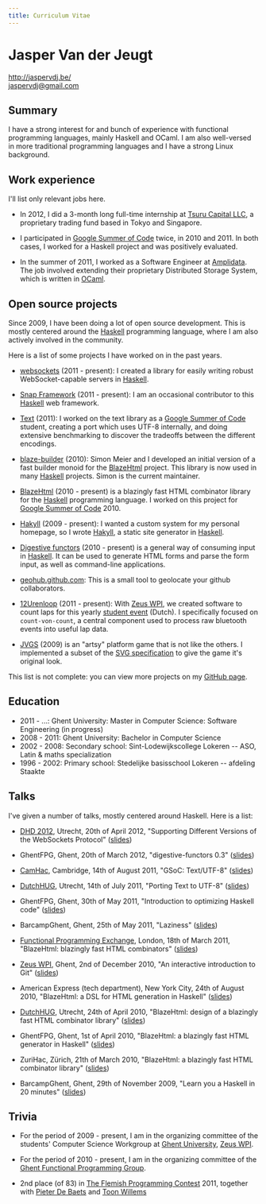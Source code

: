 ```yaml
---
title: Curriculum Vitae
---
```


# Jasper Van der Jeugt

<http://jaspervdj.be/>  
<jaspervdj@gmail.com>

## Summary

I have a strong interest for and bunch of experience with functional programming
languages, mainly Haskell and OCaml. I am also well-versed in more traditional
programming languages and I have a strong Linux background.

## Work experience

I'll list only relevant jobs here.

- In 2012, I did a 3-month long full-time internship at [Tsuru Capital LLC], a
  proprietary trading fund based in Tokyo and Singapore.

[Tsuru Capital LLC]: http://tsurucapital.com/

- I participated in [Google Summer of Code] twice, in 2010 and 2011. In both
  cases, I worked for a Haskell project and was positively evaluated.

[Google Summer of Code]: http://code.google.com/soc/

- In the summer of 2011, I worked as a Software Engineer at [Amplidata]. The job
  involved extending their proprietary Distributed Storage System, which is
  written in [OCaml].

[Amplidata]: http://www.amplidata.com/
[OCaml]: http://caml.inria.fr/

## Open source projects

Since 2009, I have been doing a lot of open source development. This is mostly
centered around the [Haskell] programming language, where I am also actively
involved in the community.

Here is a list of some projects I have worked on in the past years.

- [websockets] (2011 - present): I created a library for easily writing robust
  WebSocket-capable servers in [Haskell].

[websockets]: http://jaspervdj.be/websockets/

- [Snap Framework] (2011 - present): I am an occasional contributor to this
  [Haskell] web framework.

[Snap Framework]: http://snapframework.com/

- [Text] (2011): I worked on the text library as a [Google Summer of Code]
  student, creating a port which uses UTF-8 internally, and doing extensive
  benchmarking to discover the tradeoffs between the different encodings.

[Text]: https://github.com/bos/text

- [blaze-builder] (2010): Simon Meier and I developed an initial version of a
  fast builder monoid for the [BlazeHtml] project. This library is now used in
  many [Haskell] projects. Simon is the current maintainer.

[blaze-builder]: http://github.com/meiersi/blaze-builder/

- [BlazeHtml] (2010 - present) is a blazingly fast HTML combinator library for the
  [Haskell] programming language. I worked on this project for [Google Summer of
  Code] 2010.

[BlazeHtml]: http://jaspervdj.be/blaze

- [Hakyll] (2009 - present): I wanted a custom system for my personal homepage,
  so I wrote [Hakyll], a static site generator in [Haskell].

[Hakyll]: http://jaspervdj.be/hakyll
[Haskell]: http://haskell.org/

- [Digestive functors] (2010 - present) is a general way of consuming input in
  [Haskell]. It can be used to generate HTML forms and parse the form input, as
  well as command-line applications.

[Digestive functors]: http://github.com/jaspervdj/digestive-functors/

- [geohub.github.com]: This is a small tool to geolocate your github
  collaborators.

[geohub.github.com]: http://geohub.github.com/

- [12Urenloop] (2011 - present): With [Zeus WPI], we created software to count
  laps for this yearly [student event](http://12urenloop.be) (Dutch). I
  specifically focused on `count-von-count`, a central component used to process
  raw bluetooth events into useful lap data.

[12Urenloop]: https://github.com/ZeusWPI/12Urenloop
[Zeus WPI]: http://zeus.ugent.be/

- [JVGS] (2009) is an "artsy" platform game that is not like the others. I
  implemented a subset of the [SVG specification] to give the game it's original
  look.

[JVGS]: http://jvgs.sf.net/
[SVG specification]: http://www.w3.org/Graphics/SVG/

This list is not complete: you can view more projects on my [GitHub page].

[GitHub page]: http://github.com/jaspervdj

## Education

- 2011 - ...: Ghent University: Master in Computer Science: Software
  Engineering (in progress)
- 2008 - 2011: Ghent University: Bachelor in Computer Science
- 2002 - 2008: Secondary school: Sint-Lodewijkscollege Lokeren -- ASO,
  Latin & maths specialization
- 1996 - 2002: Primary school: Stedelijke basisschool Lokeren -- afdeling Staakte

## Talks

<!-- We link directly to the slide files because it also needs to work in the
PDF version -->

I've given a number of talks, mostly centered around Haskell. Here is a list:

- [DHD 2012], Utrecht, 20th of April 2012, "Supporting Different Versions of the
  WebSockets Protocol"
  ([slides](http://jaspervdj.be/files/2012-dutchhug-websockets.pdf))

- GhentFPG, Ghent, 20th of March 2012, "digestive-functors 0.3"
  ([slides](http://jaspervdj.be/files/2012-ghentfpg-digestive-functors.pdf))

- [CamHac], Cambridge, 14th of August 2011, "GSoC: Text/UTF-8"
  ([slides](http://jaspervdj.be/files/2011-camhac-text-utf8.pdf))

- [DutchHUG], Utrecht, 14th of July 2011, "Porting Text to UTF-8"
  ([slides](http://jaspervdj.be/files/2011-dutchhug-text-utf8.pdf))

- GhentFPG, Ghent, 30th of May 2011, "Introduction to optimizing Haskell code"
  ([slides](http://jaspervdj.be/files/2011-ghentfpg-introduction-optimizing.pdf))

- BarcampGhent, Ghent, 25th of May 2011, "Laziness"
  ([slides](http://jaspervdj.be/files/2011-barcampghent-laziness.pdf))

- [Functional Programming Exchange], London, 18th of March 2011, "BlazeHtml:
  blazingly fast HTML combinators"
  ([slides](http://jaspervdj.be/files/2011-functionalpx-blaze-html.pdf))

- [Zeus WPI], Ghent, 2nd of December 2010, "An interactive introduction to Git"
  ([slides](http://jaspervdj.be/files/2010-zeus-git.pdf))

- American Express (tech department), New York City, 24th of August 2010,
  "BlazeHtml: a DSL for HTML generation in Haskell"
  ([slides](http://jaspervdj.be/files/2010-amex-blaze-html.pdf))

- [DutchHUG], Utrecht, 24th of April 2010, "BlazeHtml: design of a blazingly
  fast HTML combinator library"
  ([slides](http://jaspervdj.be/files/2010-dutchhug-blaze-html.pdf))

- GhentFPG, Ghent, 1st of April 2010, "BlazeHtml: a blazingly fast HTML
  generator in Haskell"
  ([slides](http://jaspervdj.be/files/2010-ghentfpg-blaze-html.pdf))

- ZuriHac, Zürich, 21th of March 2010, "BlazeHtml: a blazingly fast HTML
  combinator library"
  ([slides](http://jaspervdj.be/files/2010-zurihac-blaze-html.pdf))

- BarcampGhent, Ghent, 29th of November 2009, "Learn you a Haskell in 20
  minutes"
  ([slides](http://jaspervdj.be/files/2009-barcampghent-haskell.pdf))

[DutchHUG]: http://dutchhug.nl/
[Functional Programming Exchange]: http://skillsmatter.com/event/scala/functionalpx-2011
[CamHac]: http://www.haskell.org/haskellwiki/CamHac
[DHD 2012]: http://www.haskell.org/haskellwiki/DHD_UHac

## Trivia

- For the period of 2009 - present, I am in the organizing committee of the
  students' Computer Science Workgroup at [Ghent University], [Zeus WPI].

[Ghent University]: http://ugent.be/

- For the period of 2010 - present, I am in the organizing committee of the
  [Ghent Functional Programming Group][GhentFPG].

[GhentFPG]: http://www.haskell.org/haskellwiki/Ghent_Functional_Programming_Group

- 2nd place (of 83) in [The Flemish Programming Contest] 2011, together with
  [Pieter De Baets] and [Toon Willems]

[The Flemish Programming Contest]: http://vlaamseprogrammeerwedstrijd.be/
[Pieter De Baets]: http://thinkjavache.be/
[Toon Willems]: http://twitter.com/nudded/
